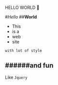 HELLO WORLD
🍕

#*Hello*
##**World**

* This
* is a
* web
* site

`with lot of style`

######and fun
-- 

Like `Jquery`
